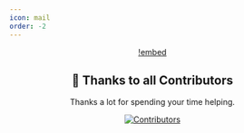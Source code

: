 ```yaml
---
icon: mail
order: -2
---
```


<div align="center">

[!embed](https://www.youtube.com/watch?v=ML63tY6uWFk)

## 🏅 Thanks to all Contributors
Thanks a lot for spending your time helping.

[![Contributors](https://contrib.rocks/image?repo=fastdotspace/fastflags.space)](https://github.com/fastdotspace/fastflags.space/graphs/contributors)
